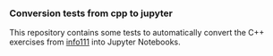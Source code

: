 ### Conversion tests from cpp to jupyter

This repository contains some tests to automatically convert the C++
exercises from [info111](https://gitlab.dsi.universite-paris-saclay.fr/Info111/cpp-info111/-/tree/master/exercices_src)
into Jupyter Notebooks.
